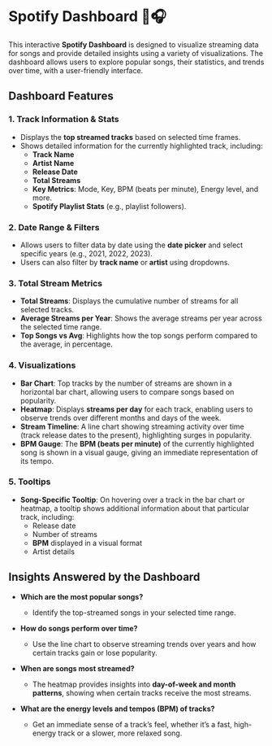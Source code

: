 # Spotify Dashboard 🎵🎧

This interactive **Spotify Dashboard** is designed to visualize streaming data for songs and provide detailed insights using a variety of visualizations. The dashboard allows users to explore popular songs, their statistics, and trends over time, with a user-friendly interface.

## Dashboard Features

### 1. Track Information & Stats
- Displays the **top streamed tracks** based on selected time frames.
- Shows detailed information for the currently highlighted track, including:
  - **Track Name**
  - **Artist Name**
  - **Release Date**
  - **Total Streams**
  - **Key Metrics**: Mode, Key, BPM (beats per minute), Energy level, and more.
  - **Spotify Playlist Stats** (e.g., playlist followers).

### 2. Date Range & Filters
- Allows users to filter data by date using the **date picker** and select specific years (e.g., 2021, 2022, 2023).
- Users can also filter by **track name** or **artist** using dropdowns.

### 3. Total Stream Metrics
- **Total Streams**: Displays the cumulative number of streams for all selected tracks.
- **Average Streams per Year**: Shows the average streams per year across the selected time range.
- **Top Songs vs Avg**: Highlights how the top songs perform compared to the average, in percentage.

### 4. Visualizations
- **Bar Chart**: Top tracks by the number of streams are shown in a horizontal bar chart, allowing users to compare songs based on popularity.
- **Heatmap**: Displays **streams per day** for each track, enabling users to observe trends over different months and days of the week.
- **Stream Timeline**: A line chart showing streaming activity over time (track release dates to the present), highlighting surges in popularity.
- **BPM Gauge**: The **BPM (beats per minute)** of the currently highlighted song is shown in a visual gauge, giving an immediate representation of its tempo.

### 5. Tooltips
- **Song-Specific Tooltip**: On hovering over a track in the bar chart or heatmap, a tooltip shows additional information about that particular track, including:
  - Release date
  - Number of streams
  - **BPM** displayed in a visual format
  - Artist details

## Insights Answered by the Dashboard

- **Which are the most popular songs?**
  - Identify the top-streamed songs in your selected time range.
  
- **How do songs perform over time?**
  - Use the line chart to observe streaming trends over years and how certain tracks gain or lose popularity.
  
- **When are songs most streamed?**
  - The heatmap provides insights into **day-of-week and month patterns**, showing when certain tracks receive the most streams.
  
- **What are the energy levels and tempos (BPM) of tracks?**
  - Get an immediate sense of a track’s feel, whether it’s a fast, high-energy track or a slower, more relaxed song.
